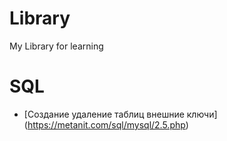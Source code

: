 # Library
My Library for learning
# SQL
- [Создание удаление таблиц внешние ключи] (https://metanit.com/sql/mysql/2.5.php)


